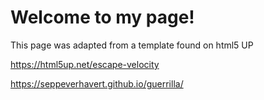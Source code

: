# Welcome to my page!
This page was adapted from a template found on html5 UP

https://html5up.net/escape-velocity

https://seppeverhavert.github.io/guerrilla/
